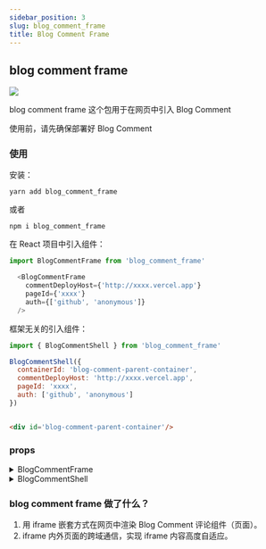 ```yaml
---
sidebar_position: 3
slug: blog_comment_frame
title: Blog Comment Frame
---
```


## blog comment frame
<a href='https://www.npmjs.com/package/blog_comment_frame'> 
<img src='https://img.shields.io/badge/blog__comment__frame-1.2.1-yellowgreen'/>
</a>

blog comment frame 这个包用于在网页中引入 Blog Comment

使用前，请先确保部署好 Blog Comment

### 使用

安装：
```shell
yarn add blog_comment_frame
```

或者
```shell
npm i blog_comment_frame
```

在 React 项目中引入组件：

```js
import BlogCommentFrame from 'blog_comment_frame'

  <BlogCommentFrame
    commentDeployHost={'http://xxxx.vercel.app'}
    pageId={'xxxx'}
    auth={['github', 'anonymous']}
  />
```

框架无关的引入组件：

```js title='javascript'
import { BlogCommentShell } from 'blog_comment_frame'

BlogCommentShell({
  containerId: 'blog-comment-parent-container',
  commentDeployHost: 'http://xxxx.vercel.app',
  pageId: 'xxxx',
  auth: ['github', 'anonymous']
})

```

```html title='html'

<div id='blog-comment-parent-container'/>

```

### props

<details>
  <summary>BlogCommentFrame</summary>

| props | 描述 | required |
| :--: | :-: | :-: |
| commentDeployHost | blog_comment 部署到 vercel 的上线地址| 是 |
| pageId | 网页 id，评论数据将会以这个 pageId 作为索引存储，因此每一个引入 BlogCommentImport 的地方 pageId 都应该是唯一的| 是 |
| auth | 数组，用于配置评论者的身份，默认评论者匿名身份参与评论 ['anonymous']，如果需要 GitHub 授权，可以加上 'github', ['anonymous', 'github'] | 否 |

</details>

<details>
  <summary>BlogCommentShell</summary>

| props | 描述 | required |
| :--: | :-: | :-: |
| commentDeployHost | blog_comment 部署到 vercel 的上线地址| 是 |
| pageId | 网页 id，评论数据将会以这个 pageId 作为索引存储，因此每一个引入 BlogCommentImport 的地方 pageId 都应该是唯一的| 是 |
| auth | 数组，用于配置评论者的身份，默认评论者匿名身份参与评论 ['anonymous']，如果需要 GitHub 授权，可以加上 'github', ['anonymous', 'github'] | 否 |
| containerId | Blog Comment 评论组件被挂载的 document 节点 id | 是 |
</details>

### blog comment frame 做了什么？

1. 用 iframe 嵌套方式在网页中渲染 Blog Comment 评论组件（页面）。
2. iframe 内外页面的跨域通信，实现 iframe 内容高度自适应。
